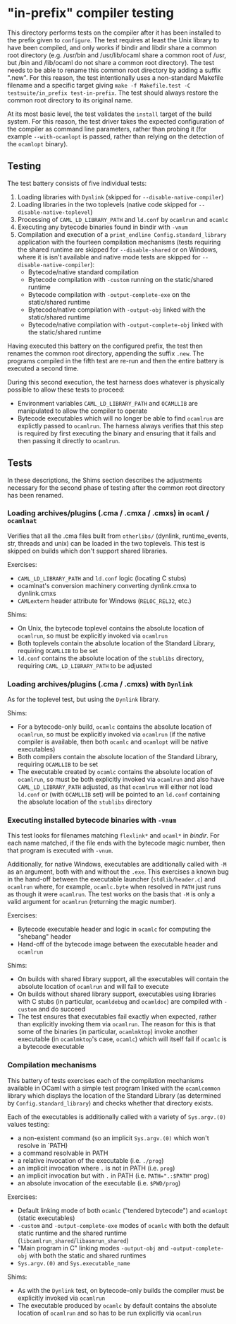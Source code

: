 # "in-prefix" compiler testing

This directory performs tests on the compiler after it has been installed to the
prefix given to `configure`. The test requires at least the Unix library to have
been compiled, and only works if bindir and libdir share a common root directory
(e.g. /usr/bin and /usr/lib/ocaml share a common root of /usr, but /bin and
/lib/ocaml do not share a common root directory). The test needs to be able to
rename this common root directory by adding a suffix ".new". For this reason,
the test intentionally uses a non-standard Makefile filename and a specific
target giving `make -f Makefile.test -C testsuite/in_prefix test-in-prefix`. The
test should always restore the common root directory to its original name.

At its most basic level, the test validates the `install` target of the build
system. For this reason, the test driver takes the expected configuration of the
compiler as command line parameters, rather than probing it (for example
`--with-ocamlopt` is passed, rather than relying on the detection of the
`ocamlopt` binary).

## Testing

The test battery consists of five individual tests:

1. Loading libraries with `Dynlink` (skipped for `--disable-native-compiler`)
2. Loading libraries in the two toplevels (native code skipped for
   `--disable-native-toplevel`)
3. Processing of `CAML_LD_LIBRARY_PATH` and `ld.conf` by `ocamlrun` and `ocamlc`
4. Executing any bytecode binaries found in bindir with `-vnum`
5. Compilation and execution of a `print_endline Config.standard_library`
   application with the fourteen compilation mechanisms (tests requiring the
   shared runtime are skipped for `--disable-shared` or on Windows, where it is
   isn't available and native mode tests are skipped for
   `--disable-native-compiler`):
   - Bytecode/native standard compilation
   - Bytecode compilation with `-custom` running on the static/shared runtime
   - Bytecode compilation with `-output-complete-exe` on the static/shared
     runtime
   - Bytecode/native compilation with `-output-obj` linked with the
     static/shared runtime
   - Bytecode/native compilation with `-output-complete-obj` linked with the
     static/shared runtime

Having executed this battery on the configured prefix, the test then renames the
common root directory, appending the suffix `.new`. The programs compiled in the
fifth test are re-run and then the entire battery is executed a second time.

During this second execution, the test harness does whatever is physically
possible to allow these tests to proceed:
- Environment variables `CAML_LD_LIBRARY_PATH` and `OCAMLLIB` are manipulated to
  allow the compiler to operate
- Bytecode executables which will no longer be able to find `ocamlrun` are
  explictly passed to `ocamlrun`. The harness always verifies that this step is
  required by first executing the binary and ensuring that it fails and then
  passing it directly to `ocamlrun`.

## Tests

In these descriptions, the Shims section describes the adjustments necessary for
the second phase of testing after the common root directory has been renamed.

### Loading archives/plugins (.cma / .cmxa / .cmxs) in `ocaml` / `ocamlnat`

Verifies that all the .cma files built from `otherlibs/` (dynlink,
runtime\_events, str, threads and unix) can be loaded in the two toplevels.
This test is skipped on builds which don't support shared libraries.

Exercises:
- `CAML_LD_LIBRARY_PATH` and `ld.conf` logic (locating C stubs)
- ocamlnat's conversion machinery converting dynlink.cmxa to dynlink.cmxs
- `CAMLextern` header attribute for Windows (`RELOC_REL32`, etc.)

Shims:
- On Unix, the bytecode toplevel contains the absolute location of `ocamlrun`,
  so must be explicitly invoked via `ocamlrun`
- Both toplevels contain the absolute location of the Standard Library,
  requiring `OCAMLLIB` to be set
- `ld.conf` contains the absolute location of the `stublibs` directory,
  requiring `CAML_LD_LIBRARY_PATH` to be adjusted

### Loading archives/plugins (.cma / .cmxs) with `Dynlink`

As for the toplevel test, but using the `Dynlink` library.

Shims:
- For a bytecode-only build, `ocamlc` contains the absolute location of
  `ocamlrun`, so must be explicitly invoked via `ocamlrun` (if the native
  compiler is available, then both `ocamlc` and `ocamlopt` will be native
  executables)
- Both compilers contain the absolute location of the Standard Library,
  requiring `OCAMLLIB` to be set
- The executable created by `ocamlc` contains the absolute location of
  `ocamlrun`, so must be both explicitly invoked via `ocamlrun` and also have
  `CAML_LD_LIBRARY_PATH` adjusted, as that `ocamlrun` will either not load
  `ld.conf` or (with `OCAMLLIB` set) will be pointed to an `ld.conf` containing
  the absolute location of the `stublibs` directory

### Executing installed bytecode binaries with `-vnum`

This test looks for filenames matching `flexlink*` and `ocaml*` in _bindir_. For
each name matched, if the file ends with the bytecode magic number, then that
program is executed with `-vnum`.

Additionally, for native Windows, executables are additionally called with `-M`
as an argument, both with and without the `.exe`. This exercises a known bug in
the hand-off between the executable launcher (`stdlib/header.c`) and `ocamlrun`
where, for example, `ocamlc.byte` when resolved in `PATH` just runs as though it
were `ocamlrun`. The test works on the basis that `-M` is only a valid argument
for `ocamlrun` (returning the magic number).

Exercises:
- Bytecode executable header and logic in `ocamlc` for computing the "shebang"
  header
- Hand-off of the bytecode image between the executable header and `ocamlrun`

Shims:
- On builds with shared library support, all the executables will contain the
  absolute location of `ocamlrun` and will fail to execute
- On builds without shared library support, executables using libraries with
  C stubs (in particular, `ocamldebug` and `ocamldoc`) are compiled with
  `-custom` and do succeed
- The test ensures that executables fail exactly when expected, rather than
  explicitly invoking them via `ocamlrun`. The reason for this is that some of
  the binaries (in particular, `ocamlmktop`) invoke another executable (in
  `ocamlmktop`'s case, `ocamlc`) which will itself fail if `ocamlc` is a
  bytecode executable

### Compilation mechanisms

This battery of tests exercises each of the compilation mechanisms available in
OCaml with a simple test program linked with the `ocamlcommon` library which
displays the location of the Standard Library (as determined by
`Config.standard_library`) and checks whether that directory exists.

Each of the executables is additionally called with a variety of `Sys.argv.(0)`
values testing:
- a non-existent command (so an implicit `Sys.argv.(0)` which won't resolve in
  `PATH)
- a command resolvable in PATH
- a relative invocation of the executable (i.e. `./prog`)
- an implicit invocation where `.` is not in PATH (i.e. `prog`)
- an implicit invocation but with `.` in PATH (i.e. `PATH=".:$PATH"` prog)
- an absolute invocation of the executable (i.e. `$PWD/prog`)

Exercises:
- Default linking mode of both `ocamlc` ("tendered bytecode") and `ocamlopt`
  (static executables)
- `-custom` and `-output-complete-exe` modes of `ocamlc` with both the default
  static runtime and the shared runtime (`libcamlrun_shared`/`libasmrun_shared`)
- "Main program in C" linking modes `-output-obj` and `-output-complete-obj`
  with both the static and shared runtimes
- `Sys.argv.(0)` and `Sys.executable_name`

Shims:
- As with the `Dynlink` test, on bytecode-only builds the compiler must be
  explicitly invoked via `ocamlrun`
- The executable produced by `ocamlc` by default contains the absolute location
  of `ocamlrun` and so has to be run explicitly via `ocamlrun`
